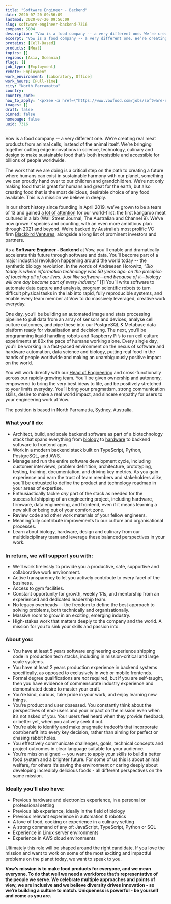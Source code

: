 ```yaml
---
title: "Software Engineer - Backend"
date: 2020-07-20 09:56:09
lastmod: 2020-07-20 09:56:09
slug: software-engineer-backend-7316
company: 5804
description: "Vow is a food company -- a very different one. We’re creating real meat products from animal cells, instead of the animal itself. We’re bringing together cutting edge innovations in science, technology, culinary and design to make sustainable food that’s both irresistible and accessible for billions of people worldwide."
excerpt: "Vow is a food company -- a very different one. We’re creating real meat products from animal cells, instead of the animal itself. We’re bringing together cutting edge innovations in science, technology, culinary and design to make sustainable food that’s both irresistible and accessible for billions of people worldwide."
proteins: [Cell-Based]
products: [Meat]
topics: []
regions: [Asia, Oceania]
flags: []
job_type: [Employment]
remote: Employment
work_environment: [Laboratory, Office]
work_hours: [Full-Time]
city: "North Parramatta"
country: 
country_code: 
how_to_apply: "<p>See <a href=\"https://www.vowfood.com/jobs/software-engineer-backend\">here</a>.</p>"
images: []
draft: false
pinned: false
homepage: false
uuid: 7316
---
```

<p>Vow is a food company -- a very different one. We’re creating real meat products from animal cells, instead of the animal itself. We’re bringing together cutting edge innovations in science, technology, culinary and design to make sustainable food that’s both irresistible and accessible for billions of people worldwide.</p>
<p>The work that we are doing is a critical step on the path to creating a future where humans can exist in sustainable harmony with our planet, something we can proudly hand over to our children and grandchildren. We’re not only making food that is great for humans and great for the earth, but also creating food that is the most delicious, desirable choice of any food available. This is a mission we believe in deeply.</p>
<p>In our short history since founding in April 2019, we’ve grown to be a team of 13 and gained <a href="https://www.vowfood.com/press">a lot of attention</a> for our world-first: the first kangaroo meat cultured in a lab (Wall Street Journal, The Australian and Channel 9). We’ve now grown 7 species and counting, with an even more ambitious plan through 2021 and beyond. We’re backed by Australia’s most prolific VC firm <a href="https://blackbird.vc/portfolio/">Blackbird Ventures</a>, alongside a long list of prominent investors and partners.</p>
<p>As a <strong>Software Engineer - Backend</strong><em> </em>at Vow, you'll enable and dramatically accelerate this future through software and data. You’ll become part of a major industrial revolution happening around the world today -- the synthetic biology revolution. In the words of Andreesen Horowitz, <em>“Bio today is where information technology was 50 years ago: on the precipice of touching all of our lives. Just like software—and because of it—biology will one day become part of every industry.” </em><a href="https://a16z.com/2019/10/28/biology-eating-world-a16z-manifesto/#:~:text=Bio%20today%20is%20where%20information,become%20part%20of%20every%20industry.&text=We%20are%20living%20in%20the,biology%20is%20eating%20the%20world.">[1]</a><em> </em>You’ll write software to automate data capture and analysis, program scientific robots to turn difficult physical tasks in the lab into rapid, fully reproducible systems, and enable every team member at Vow to do massively leveraged, creative work everyday.</p>
<p>One day, you’ll be building an automated image and stats processing pipeline to pull data from an array of sensors and devices, analyse cell culture outcomes, and pipe these into our PostgreSQL & Metabase data platform ready for visualisation and decisioning. The next, you’ll be programming liquid handling robots and Raspberry Pi’s to run cell culture experiments at 80x the pace of humans working alone. Every single day, you'll be working in a fast-paced environment on the nexus of software and hardware automation, data science and biology, putting real food in the hands of people worldwide and making an unambiguously positive impact on the world. </p>
<p>You will work directly with our <a href="https://medium.com/vow-food/from-fintech-to-food-sustainability-why-i-joined-vow-29857c875556">Head of Engineering</a> and cross-functionally across our rapidly growing team. You’ll be given ownership and autonomy, empowered to bring the very best ideas to life, and be positively stretched to your limits everyday. You’ll bring your pragmatism, strong communication skills, desire to make a real world impact, and sincere empathy for users to your engineering work at Vow.</p>
<p>The position is based in North Parramatta, Sydney, Australia.</p>
<h3>What you'll do:</h3>
<ul>
<li>Architect, build, and scale backend software as part of a biotechnology stack that spans everything from <a href="https://ebrc.org/what-is-synbio/">biology</a> to <a href="https://opentrons.com/">hardware</a> to backend software to frontend apps.</li>
<li>Work in a modern backend stack built on TypeScript, Python, PostgreSQL, and AWS.</li>
<li>Manage and run the entire software development cycle, including customer interviews, problem definition, architecture, prototyping, testing, training, documentation, and driving key metrics. As you gain experience and earn the trust of team members and stakeholders alike, you’ll be entrusted to define the product and technology roadmap in your areas of expertise.</li>
<li>Enthusiastically tackle <em>any</em> part of the stack as needed for the successful shipping of an engineering project, including hardware, firmware, data engineering, and frontend, even if it means learning a new skill or being out of your comfort zone.</li>
<li>Review code and other work materials of your fellow engineers.</li>
<li>Meaningfully contribute improvements to our culture and organisational processes.</li>
<li>Learn about biology, hardware, design and culinary from our multidisciplinary team and leverage these balanced perspectives in your work.</li>
</ul>
<h3><strong>In return, we will support you with:</strong></h3>
<ul>
<li>We’ll work tirelessly to provide you a productive, safe, supportive and collaborative work environment.</li>
<li>Active transparency to let you actively contribute to every facet of the business.</li>
<li>Access to gym facilities.</li>
<li>Constant opportunity for growth, weekly 1:1s, and mentorship from an experienced and dedicated leadership team.</li>
<li>No legacy overheads -- the freedom to define the best approach to solving problems, both technically and organisationally.</li>
<li>Massive room to grow in an exciting, emerging industry.</li>
<li>High-stakes work that matters deeply to the company and the world. A mission for you to sink your skills and passion into.</li>
</ul>
<h3><strong>About you:</strong></h3>
<ul>
<li>You have at least 5 years software engineering experience shipping code in production tech stacks, including in mission-critical and large scale systems.</li>
<li>You have at least 2 years production experience in backend systems specifically, as opposed to exclusively in web or mobile frontends.</li>
<li>Formal degree qualifications are <em>not</em> required, but if you are self-taught, then you have evidence of commensurate industry experience and demonstrated desire to master your craft.</li>
<li>You’re kind, curious, take pride in your work, and enjoy learning new things.</li>
<li>You’re product and user obsessed. You constantly think about the perspectives of end-users and your impact on the mission even when it’s not asked of you. Your users feel heard when they provide feedback, or better yet, when you actively seek it out.</li>
<li>You’re able to identify and make pragmatic tradeoffs that incorporate cost/benefit into every key decision, rather than aiming for perfect or chasing rabbit holes.</li>
<li>You effectively communicate challenges, goals, technical concepts and project outcomes in clear language suitable for your audience.</li>
<li>You're mission aligned -- you want to apply your skills to build a better food system and a brighter future. For some of us this is about animal welfare, for others it’s saving the environment or caring deeply about developing incredibly delicious foods - all different perspectives on the same mission.</li>
</ul>
<h3><strong>Ideally you'll also have:</strong></h3>
<ul>
<li>Previous hardware and electronics experience, in a personal or professional setting</li>
<li>Previous lab experience, ideally in the field of biology</li>
<li>Previous relevant experience in automation & robotics</li>
<li>A love of food, cooking or experience in a culinary setting</li>
<li>A strong command of any of: JavaScript, TypeScript, Python or SQL</li>
<li>Experience in Linux server environments</li>
<li>Experience in AWS cloud environments</li>
</ul>
<p>Ultimately this role will be shaped around the right candidate. If you love the mission and want to work on some of the most exciting and impactful problems on the planet today, we want to speak to you.</p>
<p><strong>Vow’s mission is to make food products for everyone, and we mean everyone. To do that well we need a workforce that’s representative of the people we serve. We celebrate multiple approaches and points of view, we are inclusive and we believe diversity drives innovation - so we’re building a culture to match. Uniqueness is powerful - be yourself and come as you are.</strong></p>
